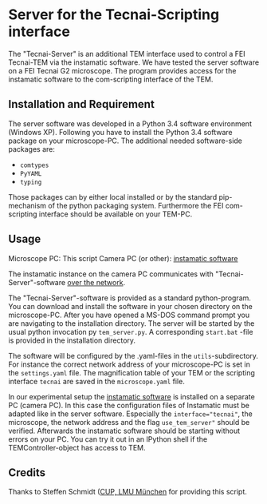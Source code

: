 # Server for the Tecnai-Scripting interface

The "Tecnai-Server" is an additional TEM interface used to control a FEI Tecnai-TEM via the instamatic software. We have tested the server software on a FEI Tecnai G2 microscope. The program provides access for the instamatic software to the com-scripting interface of the TEM.

## Installation and Requirement

The server software was developed in a Python 3.4 software environment (Windows XP). Following you have to install the Python 3.4 software package on your microscope-PC. The additional needed software-side packages are:

- `comtypes`
- `PyYAML`
- `typing`

Those packages can by either local installed or by the standard pip-mechanism of the python packaging system. Furthermore the FEI com-scripting interface should be available on your TEM-PC.

## Usage

Microscope PC: This script
Camera PC (or other): [instamatic software](https://github.com/instamatic-dev/instamatic)

The instamatic instance on the camera PC communicates with "Tecnai-Server"-software [over the network](https://instamatic.readthedocs.io/en/latest/network/).

The "Tecnai-Server"-software is provided as a standard python-program. You can download and install the software in your chosen directory on the microscope-PC. After you have opened a MS-DOS command prompt you are navigating to the installation directory. The server will be started by the usual python invocation py `tem_server.py`. A corresponding `start.bat` -file is provided in the installation directory.

The software will be configured by the .yaml-files in the `utils`-subdirectory. For instance the correct network address of your microscope-PC is set in the `settings.yaml` file. The magnification table of your TEM or the scripting interface `tecnai` are saved in the `microscope.yaml` file.

In our experimental setup the [instamatic software](https://github.com/instamatic-dev/instamatic) is installed on a separate PC (camera PC). In this case the configuration files of Instamatic must be adapted like in the server software. Especially the `interface="tecnai"`, the microscope, the network address and the flag `use_tem_server"` should be verified. Afterwards the instamatic software should be starting without errors on your PC. You can try it out in an IPython shell if the TEMController-object has access to TEM.

## Credits

Thanks to Steffen Schmidt ([CUP, LMU München](https://www.cup.uni-muenchen.de/) for providing this script.
